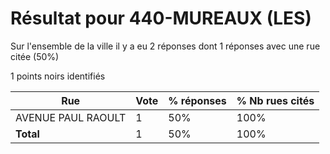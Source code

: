 # Résultat pour 440-MUREAUX (LES)

Sur l'ensemble de la ville il y a eu 2 réponses dont 1 réponses avec une rue citée (50%)

1 points noirs identifiés

| Rue | Vote | % réponses | % Nb rues cités|
|-----|------|------------|----------------|
| AVENUE PAUL RAOULT | 1 | 50% | 100%|
| **Total** | 1 | 50% | 100%|
